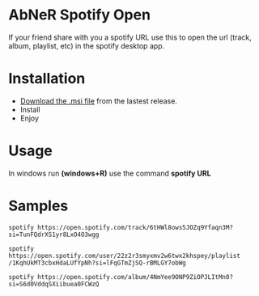 # AbNeR Spotify Open
If your friend share with you a spotify URL use this to open the url (track, album, playlist, etc) in the spotify desktop app.

# Installation
- [Download the .msi file](https://github.com/abnerfs/spotify-open/releases/) from the lastest release.
- Install
- Enjoy

# Usage
In windows run **(windows+R)** use the command **spotify URL**

# Samples
```
spotify https://open.spotify.com/track/6tHWl8ows5JOZq9Yfaqn3M?si=TunFQdrXS1yr8LxO4O3wgg
```
```
spotify https://open.spotify.com/user/22z2r3smyxmv2w6twx2khspey/playlist
/1KqhUkMT3cbxHdaLUfYpNh?si=lFqGTmZjSQ-rBMLGY7obWg
```
```
spotify https://open.spotify.com/album/4NmYee9ONP9ZiOPJLItMn0?si=S6d0VddqSXiibuea0FCWzQ
```
